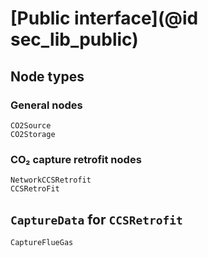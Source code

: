 # [Public interface](@id sec_lib_public)

## Node types

### General nodes

```@docs
CO2Source
CO2Storage
```

### CO₂ capture retrofit nodes

```@docs
NetworkCCSRetrofit
CCSRetroFit
```

## `CaptureData` for `CCSRetrofit`

```@docs
CaptureFlueGas
```
